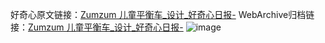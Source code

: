 好奇心原文链接：[Zumzum 儿童平衡车_设计_好奇心日报-](https://www.qdaily.com/articles/4536.html)
WebArchive归档链接：[Zumzum 儿童平衡车_设计_好奇心日报-](http://web.archive.org/web/20190623161352/https://www.qdaily.com/articles/4536.html)
![image](http://ww3.sinaimg.cn/large/007d5XDpgy1g3w4e6r593j30u01w44io)
